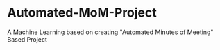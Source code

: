 # Automated-MoM-Project
A Machine Learning based on creating "Automated Minutes of Meeting" Based Project
